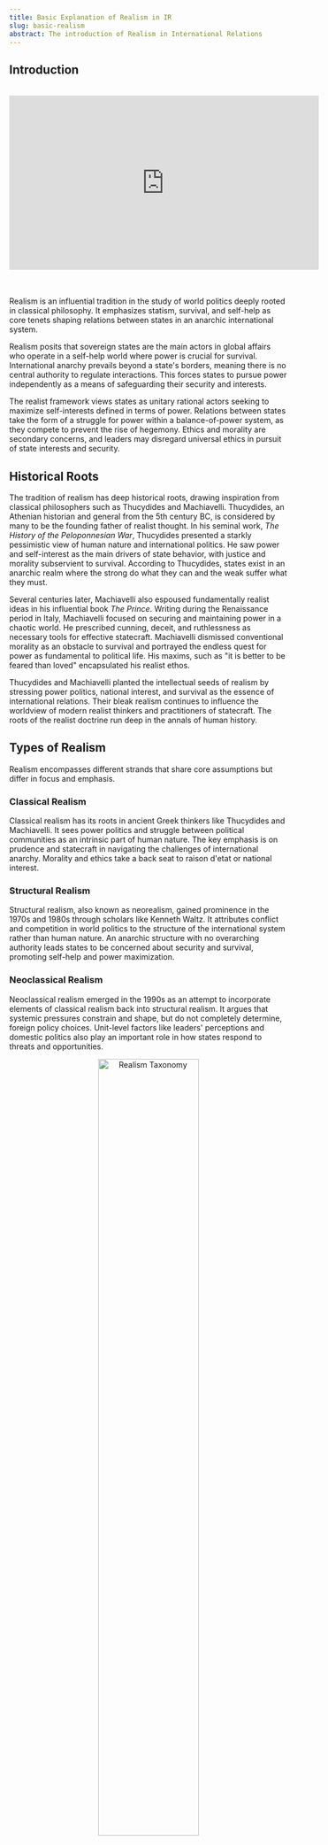 ```yaml
---
title: Basic Explanation of Realism in IR
slug: basic-realism
abstract: The introduction of Realism in International Relations
---
```



## Introduction

<br>

<center> <iframe width="560" height="315" src="https://www.youtube.com/embed/UnKEFSVAiNQ?si=Lt5c1x72WdWwBBOZ" title="YouTube video player" frameborder="0" allow="accelerometer; autoplay; clipboard-write; encrypted-media; gyroscope; picture-in-picture; web-share" allowfullscreen></iframe> </center>

<br>
<br>

Realism is an influential tradition in the study of world politics deeply rooted in classical philosophy. It emphasizes statism, survival, and self-help as core tenets shaping relations between states in an anarchic international system.

Realism posits that sovereign states are the main actors in global affairs who operate in a self-help world where power is crucial for survival. International anarchy prevails beyond a state's borders, meaning there is no central authority to regulate interactions. This forces states to pursue power independently as a means of safeguarding their security and interests.

The realist framework views states as unitary rational actors seeking to maximize self-interests defined in terms of power. Relations between states take the form of a struggle for power within a balance-of-power system, as they compete to prevent the rise of hegemony. Ethics and morality are secondary concerns, and leaders may disregard universal ethics in pursuit of state interests and security.

## Historical Roots

The tradition of realism has deep historical roots, drawing inspiration from classical philosophers such as Thucydides and Machiavelli. Thucydides, an Athenian historian and general from the 5th century BC, is considered by many to be the founding father of realist thought. In his seminal work, _The History of the Peloponnesian War_, Thucydides presented a starkly pessimistic view of human nature and international politics. He saw power and self-interest as the main drivers of state behavior, with justice and morality subservient to survival. According to Thucydides, states exist in an anarchic realm where the strong do what they can and the weak suffer what they must.

Several centuries later, Machiavelli also espoused fundamentally realist ideas in his influential book _The Prince_. Writing during the Renaissance period in Italy, Machiavelli focused on securing and maintaining power in a chaotic world. He prescribed cunning, deceit, and ruthlessness as necessary tools for effective statecraft. Machiavelli dismissed conventional morality as an obstacle to survival and portrayed the endless quest for power as fundamental to political life. His maxims, such as "it is better to be feared than loved" encapsulated his realist ethos.

Thucydides and Machiavelli planted the intellectual seeds of realism by stressing power politics, national interest, and survival as the essence of international relations. Their bleak realism continues to influence the worldview of modern realist thinkers and practitioners of statecraft. The roots of the realist doctrine run deep in the annals of human history.

## Types of Realism

Realism encompasses different strands that share core assumptions but differ in focus and emphasis.

### Classical Realism

Classical realism has its roots in ancient Greek thinkers like Thucydides and Machiavelli. It sees power politics and struggle between political communities as an intrinsic part of human nature. The key emphasis is on prudence and statecraft in navigating the challenges of international anarchy. Morality and ethics take a back seat to raison d'etat or national interest.

### Structural Realism

Structural realism, also known as neorealism, gained prominence in the 1970s and 1980s through scholars like Kenneth Waltz. It attributes conflict and competition in world politics to the structure of the international system rather than human nature. An anarchic structure with no overarching authority leads states to be concerned about security and survival, promoting self-help and power maximization.

### Neoclassical Realism

Neoclassical realism emerged in the 1990s as an attempt to incorporate elements of classical realism back into structural realism. It argues that systemic pressures constrain and shape, but do not completely determine, foreign policy choices. Unit-level factors like leaders' perceptions and domestic politics also play an important role in how states respond to threats and opportunities.

<center> <img src="static\modules\taxonomy_realism.png" alt="Realism Taxonomy" width="60%" /> </center>

<br>
<br>

# Key Assumptions of Realism

Realism makes several key assumptions about international relations:

## States as Primary Actors

- Realism sees states as the main actors in international politics. The state is viewed as a unitary rational actor that aims to pursue its national interests and maximize its power.
- Individuals, international organizations, and non-state actors are not seen as significant. Their goals and actions are secondary to the motivations and behaviors of states.

## Anarchic International System

- Realism posits that the international system is anarchical in nature. There is no overarching authority that governs relations between sovereign states.
- This creates a self-help system where states can only rely on themselves to ensure their security and survival. The lack of a central authority leads states to be suspicious of each other's motives and actions.

## Centrality of Power

- In an anarchic system with no higher authority to resolve disputes, power is seen as the main currency of international relations. Power largely determines a state's ability to secure its interests.
- States seek to maximize their share of world power relative to other states. This creates an endless competition, with nations striving to gain power at each other's expense.
- The distribution of power capabilities among states shapes the dynamics of the international system at any given time.

<center> <img src="static\modules\keypoints_realism.png" alt="Keypoints" width="50%" /> </center>

<br>


## Criticisms

Despite its prominence, realism has faced criticism over the years for its inability to fully explain complex international phenomena. One key criticism is realism's failure to anticipate the largely peaceful end of the Cold War. Realist theory predicted an eventual clash between the two superpowers, the United States and the Soviet Union, as they competed for power and influence. However, the Cold War ended not through military confrontation but through internal reforms in the Soviet Union and a resetting of relations between the two powers. Realism does not account for how cooperation, trust-building, and diplomacy helped avoid direct conflict and pave the way for a peaceful resolution.

Additionally, realism struggles to explain conflicts within states rather than between states. Realist theory focuses on states as the key actors in an anarchic international system. However, in the post-World War II era, the majority of conflicts have been civil wars, insurgencies, and intra-state violence. Realism does not provide analytic tools to understand the complex ethnic, religious, and ideological factors fueling these internal conflicts. Power dynamics between states cannot fully capture the grievances, motivations, and goals of non-state actors fighting internally over resources, representation, and rights. Realism is state-centric and often discounts sub-state and transnational forces shaping world politics.

## Neo-neo Debate

The neo-neo debate emerged as a central theme of international relations theory during the 1980s following significant geopolitical shifts. This schism represented a clash between neo-realist and neo-liberalist paradigms in interpreting global developments.

On one side, neo-realists emphasized structure and anarchy as the key drivers of state behavior. They questioned liberalism's ability to explain cooperation absent hegemonic stability. Neo-realists like Kenneth Waltz argued that the structure of the international system, defined by anarchy and the distribution of power, compelled states to maximize power and pursue self-help for survival.

In contrast, neo-liberal institutionalists like Robert Keohane posited that institutions could facilitate cooperation even without hegemony. Neo-liberals highlighted the role of international regimes and norms in shaping state preferences and interests beyond structural factors. Complex interdependence, they argued, made conflict increasingly costly and cooperation mutually beneficial.

This academic debate paralleled policy disagreements about engaging with the Soviet Union and China. The neo-neo divide framed analyses of major world events like the end of the Cold War, which neo-liberals viewed as showing the triumph of institutions over structure while neo-realists saw power dynamics as decisive.

The neo-neo debate profoundly impacted international relations theory, forcing engagement between structural theories and models acknowledging ideational factors. Later approaches incorporated insights from both neo-realism and neo-liberalism in explaining state actions. However, divisions remain between rationalist paradigms prioritizing material structure and constructivist frameworks emphasizing identities, norms, and ideas.

## Structural Realism

Structural realists emphasize how the structure of the international system shapes foreign policy choices. Specifically, they focus on the anarchical nature of the international system and the distribution of capabilities between states as the key drivers of state behavior.

Since there is no central authority above sovereign states, the international system is essentially anarchical. This creates inherent insecurity and uncertainty, as states cannot fully trust one another. Structural realists argue that this sense of insecurity encourages states to compete for power and influence as a means of survival.

In addition, the distribution of capabilities (such as military and economic power) is critical. States are especially concerned with balances and imbalances of power. A balanced distribution makes war less likely, while an imbalance increases competition as weaker states ally to counter the dominant state.

Structural realists diverge on whether states should pursue relative gains over competitors or focus on absolute gains. Those focused on relative gains see cooperation as difficult since states worry about losing ground to others. However others argue that states can cooperate for absolute gains as long as it does not produce relative losses. This debate continues to divide structural realists.

Overall, structural realists provide a systemic level of analysis to explain state actions. The configuration of the international system sets limits and incentives for foreign policy, even as leaders retain ultimate decision-making power informed by their perceptions. As such, structural realism remains an influential theory in international relations.

## Neoclassical Realism

Neoclassical realism emerged in the late 1990s and early 2000s as an attempt to address some of the perceived shortcomings of structural realism. While structural realists emphasize how the distribution of power in the international system shapes state behavior, neoclassical realists argue that unit-level variables at the state level also need to be considered.

Specifically, neoclassical realism looks at factors like perceptions and misperceptions of power, strategic culture, and domestic politics. While the structure of the international system is still the starting point, neoclassical realists contend that how leaders perceive the system and the internal characteristics of their state will impact how they formulate foreign policy.

For example, different leaders may look at the same distribution of power but come to very different conclusions about the level of threat or opportunity it presents. Their unique perceptions, informed by history and culture, lead to different policy responses. Furthermore, even if leaders accurately perceive the international structure, domestic politics may constrain their available policy options.

By incorporating unit-level variables, neoclassical realists seek to complement the structural emphasis of Kenneth Waltz and other neorealists. They argue that both system-level and unit-level factors are necessary to fully explain states' foreign policy choices. This provides a more contingent theoretical framework while still retaining core realist assumptions about anarchy and power politics.

## Case Study: U.S. Strategic Partnerships with 'Friendly' Dictators

The United States' strategic partnerships with authoritarian regimes in the Middle East provide an illustrative case study of realist international relations theory in practice.

For decades, successive American administrations privileged stability and the preservation of U.S. interests over the promotion of democracy and human rights. This led to close partnerships with dictators and monarchs across the Middle East, including Egypt's Hosni Mubarak, who ruled for nearly 30 years.

These "friendly authoritarians" were seen as crucial bulwarks against anti-Western regimes and Islamic extremism. Providing them with economic and military aid was prioritized over risky democratic openings. As Condoleezza Rice noted in 2005, "for 60 years, my country...pursued stability at the expense of democracy in this region here in the Middle East, and we achieved neither."

The contradictions of these policies became clear during the 2011 Arab Spring protests. When mass demonstrations broke out against Mubarak's rule, the United States was caught between upholding its democratic values and preserving a reliable partner. The Obama administration eventually abandoned Mubarak, reflecting an idealist shift.

However, the aftermath highlighted realist concerns about regional stability and national interests. Egypt's democratic transition faltered, giving way to military rule. Meanwhile, the uprisings sparked a regional power struggle between Saudi Arabia and Iran.

This case reveals how realist calculations guided U.S. foreign policy for decades, privileging order and stability over democratic change. However, realism proved insufficient when faced with deep societal transformations during the Arab Spring. The complex legacies of these partnerships and policy trade-offs remain front and center for U.S. strategic thinking in the region.

## Conclusion

A dispassionate glimpse into the workings of world politics unveils the enduring significance of the realist tradition, despite valid criticisms. Realism taps into fundamental truths about human nature and international anarchy that have proved remarkably consistent over centuries. While alternate approaches highlight cooperation, institutions, and shared values, realism confronts the unavoidable centrality of power.

States remain the key actors in global affairs, acting to ensure their preservation and maximize relative power. Structural constraints and the security dilemma inevitably shape policy choices, even for democracies. However, domestic politics and perceptions also play a role, underscoring realism's complexity. Although cooperation occurs, self-interest guides state behavior more often than not.

The prevalence of realist principles, albeit adapted contextually, demonstrates the tradition's resilience. For instance, the US partnerships with authoritarian regimes to maintain regional influence reveal strategic calculations for national interest. Containment during the Cold War represented another realist grand strategy. China's expanding naval capabilities and assertiveness in the South China Sea similarly reflect realist maneuvers.

As long as the international system remains anarchic and states prioritize survival, realism will dominate theoretical discourse. Its nuanced evolution through neoclassical realism also strengthens its explanatory power. Realism provides a sober perspective on global affairs, beyond idealism, without negating cooperation. Its longevity testifies to the tradition's profound insights into the complex workings of world politics.

<center> <img src="static\modules\keypoints_realism_2.png" alt="Keypoints" width="90%" /> </center>

---
